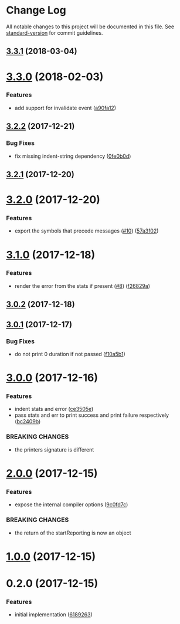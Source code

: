# Change Log

All notable changes to this project will be documented in this file. See [standard-version](https://github.com/conventional-changelog/standard-version) for commit guidelines.

<a name="3.3.1"></a>
## [3.3.1](https://github.com/moxystudio/webpack-sane-compiler-reporter/compare/v3.3.0...v3.3.1) (2018-03-04)



<a name="3.3.0"></a>
# [3.3.0](https://github.com/moxystudio/webpack-sane-compiler-reporter/compare/v3.2.2...v3.3.0) (2018-02-03)


### Features

* add support for invalidate event ([a90fa12](https://github.com/moxystudio/webpack-sane-compiler-reporter/commit/a90fa12))



<a name="3.2.2"></a>
## [3.2.2](https://github.com/moxystudio/webpack-sane-compiler-reporter/compare/v3.2.1...v3.2.2) (2017-12-21)


### Bug Fixes

* fix missing indent-string dependency ([0fe0b0d](https://github.com/moxystudio/webpack-sane-compiler-reporter/commit/0fe0b0d))



<a name="3.2.1"></a>
## [3.2.1](https://github.com/moxystudio/webpack-sane-compiler-reporter/compare/v3.2.0...v3.2.1) (2017-12-20)



<a name="3.2.0"></a>
# [3.2.0](https://github.com/moxystudio/webpack-sane-compiler-reporter/compare/v3.1.0...v3.2.0) (2017-12-20)


### Features

* export the symbols that precede messages ([#10](https://github.com/moxystudio/webpack-sane-compiler-reporter/issues/10)) ([57a3f02](https://github.com/moxystudio/webpack-sane-compiler-reporter/commit/57a3f02))



<a name="3.1.0"></a>
# [3.1.0](https://github.com/moxystudio/webpack-sane-compiler-reporter/compare/v3.0.2...v3.1.0) (2017-12-18)


### Features

* render the error from the stats if present ([#8](https://github.com/moxystudio/webpack-sane-compiler-reporter/issues/8)) ([f26829a](https://github.com/moxystudio/webpack-sane-compiler-reporter/commit/f26829a))



<a name="3.0.2"></a>
## [3.0.2](https://github.com/moxystudio/webpack-sane-compiler-reporter/compare/v3.0.1...v3.0.2) (2017-12-18)



<a name="3.0.1"></a>
## [3.0.1](https://github.com/moxystudio/webpack-sane-compiler-reporter/compare/v3.0.0...v3.0.1) (2017-12-17)


### Bug Fixes

* do not print 0 duration if not passed ([f10a5b1](https://github.com/moxystudio/webpack-sane-compiler-reporter/commit/f10a5b1))



<a name="3.0.0"></a>
# [3.0.0](https://github.com/moxystudio/webpack-sane-compiler-reporter/compare/v2.0.0...v3.0.0) (2017-12-16)


### Features

* indent stats and error ([ce3505e](https://github.com/moxystudio/webpack-sane-compiler-reporter/commit/ce3505e))
* pass stats and err to print success and print failure respectively ([bc2409b](https://github.com/moxystudio/webpack-sane-compiler-reporter/commit/bc2409b))


### BREAKING CHANGES

* the printers signature is different



<a name="2.0.0"></a>
# [2.0.0](https://github.com/moxystudio/webpack-sane-compiler-reporter/compare/v1.0.0...v2.0.0) (2017-12-15)


### Features

* expose the internal compiler options ([9c0fd7c](https://github.com/moxystudio/webpack-sane-compiler-reporter/commit/9c0fd7c))


### BREAKING CHANGES

* the return of the startReporting is now an object



<a name="1.0.0"></a>
# [1.0.0](https://github.com/moxystudio/webpack-sane-compiler-reporter/compare/v0.2.0...v1.0.0) (2017-12-15)



<a name="0.2.0"></a>
# 0.2.0 (2017-12-15)


### Features

* initial implementation ([6189263](https://github.com/moxystudio/webpack-sane-compiler-reporter/commit/6189263))
